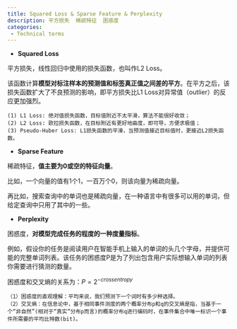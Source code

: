 ```yaml
---
title: Squared Loss & Sparse Feature & Perplexity
description: 平方损失  稀疏特征  困惑度
categories:
 - Technical terms
---
```




- **Squared Loss**

平方损失，线性回归中使用的损失函数，也叫作L2 Loss。

该函数计算**模型对标注样本的预测值和标签真正值之间差的平方**。在平方之后，该损失函数扩大了不良预测的影响，即平方损失比L1 Loss对异常值（outlier）的反应更加强烈。

```
(1) L1 Loss: 绝对值损失函数，目标值附近不太平滑，算法不能很好收敛；
(2) L2 Loss: 欧拉损失函数，在目标附近有更好地曲度，即可导，方便求极值；
(3) Pseudo-Huber Loss: L1损失函数的平滑，当预测值接近目标值时，更接近L2损失函数。
```





- **Sparse Feature**

稀疏特征，**值主要为0或空的特征向量**。

比如，一个向量的值有1个1，一百万个0，则该向量为稀疏向量。

再比如，搜索查询中的单词也是稀疏向量，在一种语言中有很多可以用的单词，但给定查询中只用了其中的一些。





- **Perplexity**

困惑度，**对模型完成任务的程度的一种度量指标**。

例如，假设你的任务是阅读用户在智能手机上输入的单词的头几个字母，并提供可能的完整单词列表。该任务的困惑度P是为了列出包含用户实际想输入单词的列表你需要进行猜测的数量。

困惑度和交叉熵的关系为：$P=2^{-crossentropy}$

```
（1）困惑度的直观理解：平均来说，我们预测下一个词时有多少种选择。
（2）交叉熵：在信息论中，基于相同事件测度的两个概率分布p和q的交叉熵是指，当基于一个“非自然”(相对于“真实”分布p而言)的概率分布q进行编码时，在事件集合中唯一标识一个事件所需要的平均比特数(bit)。
```